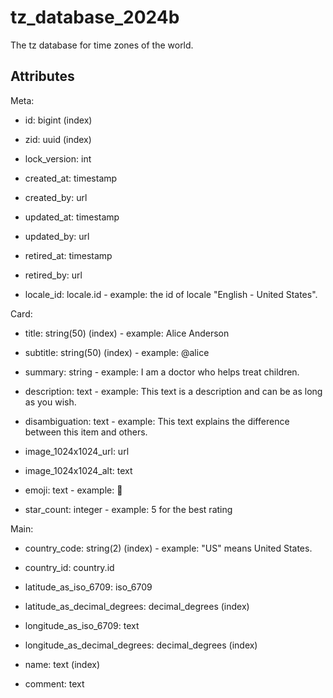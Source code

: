 # tz_database_2024b

The tz database for time zones of the world.


## Attributes

Meta:

  * id: bigint (index)

  * zid: uuid (index)

  * lock_version: int

  * created_at: timestamp

  * created_by: url

  * updated_at: timestamp

  * updated_by: url

  * retired_at: timestamp

  * retired_by: url

  * locale_id: locale.id - example: the id of locale "English - United States".

Card:

  * title: string(50) (index) - example: Alice Anderson

  * subtitle: string(50) (index) - example: @alice

  * summary: string - example: I am a doctor who helps treat children.

  * description: text - example: This text is a description and can be as long as you wish.

  * disambiguation: text - example: This text explains the difference between this item and others.

  * image_1024x1024_url: url

  * image_1024x1024_alt: text

  * emoji: text - example: 🚀

  * star_count: integer - example: 5 for the best rating

Main:

  * country_code: string(2) (index) - example: "US" means United States.

  * country_id: country.id

  * latitude_as_iso_6709: iso_6709

  * latitude_as_decimal_degrees: decimal_degrees (index)

  * longitude_as_iso_6709: text

  * longitude_as_decimal_degrees: decimal_degrees (index)

  * name: text (index)

  * comment: text

